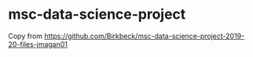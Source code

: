 # msc-data-science-project
Copy from https://github.com/Birkbeck/msc-data-science-project-2019-20-files-jmagan01
